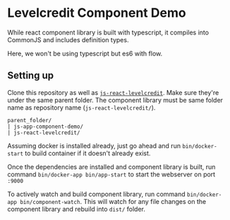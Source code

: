 # Levelcredit Component Demo

While react component library is built with typescript, it compiles into CommonJS and includes definition types.

Here, we won't be using typescript but es6 with flow.

## Setting up

Clone this repository as well as [`js-react-levelcredit`](https://github.com/levelcredit/js-react-levelcredit). Make sure they're under the same parent folder. The component library must be same folder name as repository name (`js-react-levelcredit/`).
```
parent_folder/
| js-app-component-demo/
| js-react-levelcredit/
```

Assuming docker is installed already, just go ahead and run `bin/docker-start` to build container if it doesn't already exist.

Once the dependencies are installed and component library is built, run command `bin/docker-app bin/app-start` to start the webserver on port `:9000`

To actively watch and build component library, run command `bin/docker-app bin/component-watch`. This will watch for any file changes on the component library and rebuild into `dist/` folder.
